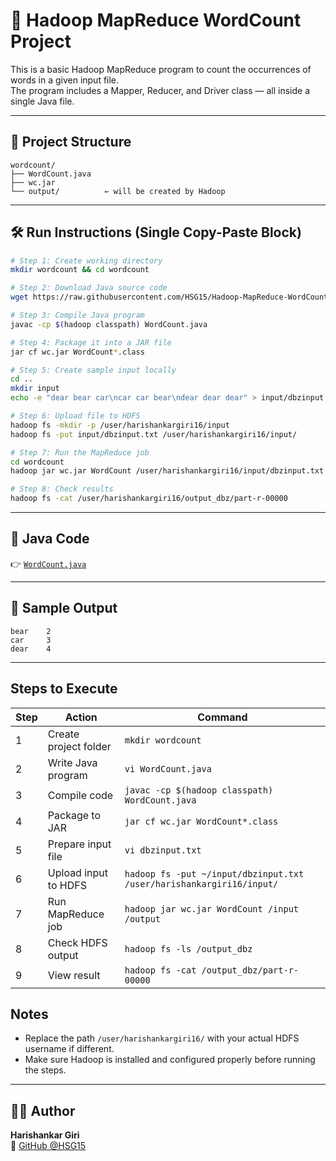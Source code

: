 
# 🧠 Hadoop MapReduce WordCount Project

This is a basic Hadoop MapReduce program to count the occurrences of words in a given input file.  
The program includes a Mapper, Reducer, and Driver class — all inside a single Java file.

---

## 📂 Project Structure

```
wordcount/
├── WordCount.java
├── wc.jar
└── output/          ← will be created by Hadoop
```

---

## 🛠️ Run Instructions (Single Copy-Paste Block)

```bash
# Step 1: Create working directory
mkdir wordcount && cd wordcount

# Step 2: Download Java source code
wget https://raw.githubusercontent.com/HSG15/Hadoop-MapReduce-WordCount-Project/main/WordCount.java

# Step 3: Compile Java program
javac -cp $(hadoop classpath) WordCount.java

# Step 4: Package it into a JAR file
jar cf wc.jar WordCount*.class

# Step 5: Create sample input locally
cd ..
mkdir input
echo -e "dear bear car\ncar car bear\ndear dear dear" > input/dbzinput.txt

# Step 6: Upload file to HDFS
hadoop fs -mkdir -p /user/harishankargiri16/input
hadoop fs -put input/dbzinput.txt /user/harishankargiri16/input/

# Step 7: Run the MapReduce job
cd wordcount
hadoop jar wc.jar WordCount /user/harishankargiri16/input/dbzinput.txt /user/harishankargiri16/output_dbz

# Step 8: Check results
hadoop fs -cat /user/harishankargiri16/output_dbz/part-r-00000
```

---

## 📄 Java Code

👉 [`WordCount.java`](https://github.com/HSG15/Hadoop-MapReduce-WordCount-Project/blob/main/WordCount.java)

---

## 🧪 Sample Output

```
bear    2
car     3
dear    4
```

---
## Steps to Execute

| Step | Action               | Command                                                                 |
|------|----------------------|-------------------------------------------------------------------------|
| 1    | Create project folder | `mkdir wordcount`                                                       |
| 2    | Write Java program    | `vi WordCount.java`                                                     |
| 3    | Compile code          | `javac -cp $(hadoop classpath) WordCount.java`                         |
| 4    | Package to JAR        | `jar cf wc.jar WordCount*.class`                                       |
| 5    | Prepare input file    | `vi dbzinput.txt`                                                       |
| 6    | Upload input to HDFS  | `hadoop fs -put ~/input/dbzinput.txt /user/harishankargiri16/input/`   |
| 7    | Run MapReduce job     | `hadoop jar wc.jar WordCount /input /output`                           |
| 8    | Check HDFS output     | `hadoop fs -ls /output_dbz`                                            |
| 9    | View result           | `hadoop fs -cat /output_dbz/part-r-00000`                              |

## Notes
- Replace the path `/user/harishankargiri16/` with your actual HDFS username if different.
- Make sure Hadoop is installed and configured properly before running the steps.


---

## 👨‍💻 Author

**Harishankar Giri**  
🔗 [GitHub @HSG15](https://github.com/HSG15)

